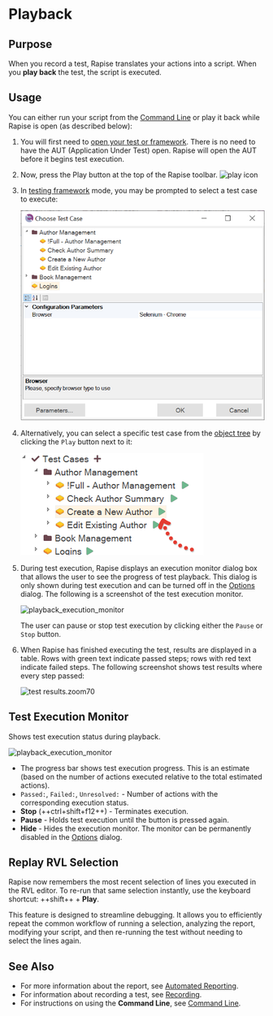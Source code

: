# Playback

## Purpose

When you record a test, Rapise translates your actions into a script. When you **play back** the test, the script is executed.

## Usage

You can either run your script from the [Command Line](command_line.md) or play it back while Rapise is open (as described below):

1. You will first need to [open your test or framework](open_a_test.md). There is no need to have the AUT (Application Under Test) open. Rapise will open the AUT before it begins test execution.

2. Now, press the Play button at the top of the Rapise toolbar.
![play icon](./img/playback1.png)

3. In [testing framework](Frameworks/frameworks.md) mode, you may be prompted to select a test case to execute:

    ![Test case to execute](./img/playback_prompt_test_case_to_execute.png)

4. Alternatively, you can select a specific test case from the [object tree](object_tree.md) by clicking the `Play` button next to it:

    ![Play from object tree](./img/playback_play_from_object_tree.png)

5. During test execution, Rapise displays an execution monitor dialog box that allows the user to see the progress of test playback. This dialog is only shown during test execution and can be turned off in the [Options](options_dialog.md) dialog. The following is a screenshot of the test execution monitor.

    ![playback_execution_monitor](./img/playback2.png)

    The user can pause or stop test execution by clicking either the `Pause` or `Stop` button.

6. When Rapise has finished executing the test, results are displayed in a table. Rows with green text indicate passed steps; rows with red text indicate failed steps. The following screenshot shows test results where every step passed:

    ![test results.zoom70](./img/playback3.png)

## Test Execution Monitor

Shows test execution status during playback.

![playback_execution_monitor](./img/playback2.png)

* The progress bar shows test execution progress. This is an estimate (based on the number of actions executed relative to the total estimated actions).
* `Passed:`, `Failed:`, `Unresolved:` - Number of actions with the corresponding execution status.
* **Stop** (++ctrl+shift+f12++) - Terminates execution.
* **Pause** - Holds test execution until the button is pressed again.
* **Hide** - Hides the execution monitor. The monitor can be permanently disabled in the [Options](options_dialog.md) dialog.

## Replay RVL Selection

Rapise now remembers the most recent selection of lines you executed in the RVL editor. To re-run that same selection instantly, use the keyboard shortcut: ++shift++ + **Play**.

This feature is designed to streamline debugging. It allows you to efficiently repeat the common workflow of running a selection, analyzing the report, modifying your script, and then re-running the test without needing to select the lines again.

## See Also

* For more information about the report, see [Automated Reporting](automated_reporting.md).
* For information about recording a test, see [Recording](recording.md).
* For instructions on using the **Command Line**, see [Command Line](command_line.md).